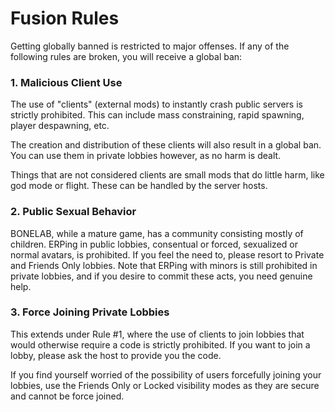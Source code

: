 # Fusion Rules
Getting globally banned is restricted to major offenses. If any of the following rules are broken, you will receive a global ban:

### 1. Malicious Client Use
The use of "clients" (external mods) to instantly crash public servers is strictly prohibited. This can include mass constraining, rapid spawning, player despawning, etc.

The creation and distribution of these clients will also result in a global ban. You can use them in private lobbies however, as no harm is dealt.

Things that are not considered clients are small mods that do little harm, like god mode or flight. These can be handled by the server hosts.

### 2. Public Sexual Behavior
BONELAB, while a mature game, has a community consisting mostly of children. ERPing in public lobbies, consentual or forced, sexualized or normal avatars, is prohibited. If you feel the need to, please resort to Private and Friends Only lobbies. Note that ERPing with minors is still prohibited in private lobbies, and if you desire to commit these acts, you need genuine help.

### 3. Force Joining Private Lobbies
This extends under Rule #1, where the use of clients to join lobbies that would otherwise require a code is strictly prohibited. If you want to join a lobby, please ask the host to provide you the code.

If you find yourself worried of the possibility of users forcefully joining your lobbies, use the Friends Only or Locked visibility modes as they are secure and cannot be force joined.
